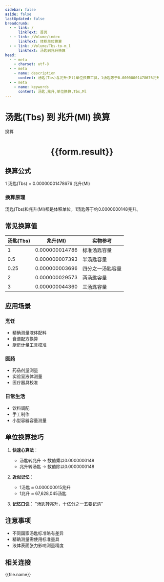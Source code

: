 ```yaml
---
sidebar: false
aside: false
lastUpdated: false
breadcrumb:
  - - link: /
      linkText: 首页
  - - link: /Volume/index
      linkText: 体积单位换算
  - - link: /Volume/Tbs-to-m_l
      linkText: 汤匙到兆升换算
head:
  - - meta
    - charset: utf-8
  - - meta
    - name: description
      content: 汤匙(Tbs)与兆升(Ml)单位换算工具，1汤匙等于0.00000001478676兆升。
  - - meta
    - name: keywords
      content: 汤匙,兆升,单位换算,Tbs,Ml
---
```


# 汤匙(Tbs) 到 兆升(Ml) 换算

<script setup>
import { onMounted, reactive, inject ,ref  } from 'vue'
import { NButton,NForm ,NFormItem,NInput,NInputNumber,NSelect,NCard,useMessage ,NGrid ,NGi } from 'naive-ui'
import { defineClientComponent } from 'vitepress'
import { Volume } from '../../files';

const convert = inject('convert')
const formRef = ref(null);
const rules = {
  number:{
    required: true,
    type: 'number',
    trigger: "blur"
  }
}
const form = reactive({
  number:null,
  result:'',
  title:'汤匙(Tbs)到兆升(Ml)换算'
})

const convertHandler = (e) => {
  e.preventDefault();
  formRef.value?.validate((errors)=>{
    if (!errors) {
      form.result = `${form.number} Tbs = ${convert(form.number).from('Tbs').to('Ml')} Ml`
    }
  })
}
</script>

<n-form size="large" :model="form" ref='formRef' :rules="rules">
  <n-form-item label="数值" path="number">
    <n-input-number size="large" style="width:100%" :min="0" v-model:value="form.number" placeholder="请输入汤匙数值" />
  </n-form-item>
  <n-form-item>
    <n-button type="primary" style="width:100%" @click="convertHandler">换算</n-button>
  </n-form-item>
</n-form>
<n-card embedded :bordered="false" hoverable>
  <div style="text-align:center">
    <h1>{{form.result}}</h1>
  </div>
</n-card>

## 换算公式
1 汤匙(Tbs) = 0.00000001478676 兆升(Ml)

### 换算原理
汤匙(Tbs)和兆升(Ml)都是体积单位，1汤匙等于约0.0000000148兆升。

## 常见换算值
| 汤匙(Tbs) | 兆升(Ml)      | 实物参考                 |
|-----------|--------------|--------------------------|
| 1         | 0.000000014786| 标准汤匙容量              |
| 0.5       | 0.000000007393| 半汤匙容量                |
| 0.25      | 0.000000003696| 四分之一汤匙容量          |
| 2         | 0.000000029573| 两汤匙容量                |
| 3         | 0.000000044360| 三汤匙容量                |

## 应用场景
### 烹饪
- 精确测量液体配料
- 食谱配方换算
- 厨房计量工具校准

### 医药
- 药品剂量测量
- 实验室液体测量
- 医疗器具校准

### 日常生活
- 饮料调配
- 手工制作
- 小型容器容量测量

## 单位换算技巧
1. **快速心算法**：
   - 汤匙转兆升 → 数值乘以0.0000000148
   - 兆升转汤匙 → 数值除以0.0000000148

2. **近似记忆**：
   - 1汤匙 ≈ 0.000000015兆升
   - 1兆升 ≈ 67,628,045汤匙

3. **记忆口诀**：
   "汤匙转兆升，十亿分之一五要记清"

## 注意事项
- 不同国家汤匙标准略有差异
- 精确测量需使用标准量具
- 液体表面张力影响测量精度

## 相关连接
<n-grid x-gap="12" :cols="4">
  <n-gi v-for="(file, index) in Volume" :key="index">
    <n-button
      text
      tag="a"
      :href="file.path"
      type="primary"
    >
      {{file.name}}
    </n-button>
  </n-gi>
</n-grid>